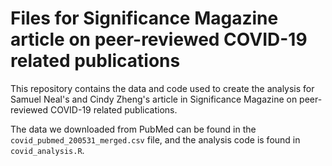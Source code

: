 # Files for Significance Magazine article on peer-reviewed COVID-19 related publications

This repository contains the data and code used to create the analysis for Samuel Neal's and Cindy Zheng's article in Significance Magazine on peer-reviewed COVID-19 related publications.

The data we downloaded from PubMed can be found in the `covid_pubmed_200531_merged.csv` file, and the analysis code is found in `covid_analysis.R`.
